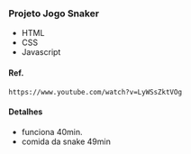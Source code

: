 ### Projeto Jogo Snaker
* HTML
* CSS
* Javascript

#### Ref.
``` 1h e 35min
https://www.youtube.com/watch?v=LyWSsZktVOg
```

#### Detalhes
* funciona 40min.
* comida da snake 49min